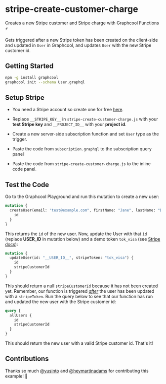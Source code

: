 # stripe-create-customer-charge

Creates a new Stripe customer and Stripe charge with Graphcool Functions ⚡️

Gets triggered after a new Stripe token has been created on the client-side and updated in `User` in Graphcool, and updates `User` with the new Stripe customer id.

## Getting Started

```sh
npm -g install graphcool
graphcool init --schema User.graphql
```

## Setup Stripe

* You need a Stripe account so create one for free [here](https://dashboard.stripe.com/register).

* Replace `__STRIPE_KEY__` in `stripe-create-customer-charge.js` with your **test Stripe key** and `__PROJECT_ID__` with your **project id**.

* Create a new server-side subscription function and set `User` type as the trigger.

* Paste the code from `subscription.graphql` to the subscription query panel

* Paste the code from `stripe-create-customer-charge.js` to the inline code panel.

## Test the Code

Go to the Graphcool Playground and run this mutation to create a new user:

```graphql
mutation {
  createUser(email: "test@example.com", firstName: "Jane", lastName: "Doe") {
    id
  }
}
```

This returns the `id` of the new user. Now, update the User with that `id` (replace __USER_ID__ in mutation below) and a demo token `tok_visa` (see [Stripe docs](https://stripe.com/docs/testing)):

```graphql
mutation {
  updateUser(id: "__USER_ID__", stripeToken: "tok_visa") {
    id
    stripeCustomerId
  }
}
```

This should return a null `stripeCustomerId` because it has not been created yet. Remember, our function is triggered <u><i>after</i></u> the user has been updated with a `stripeToken`. Run the query below to see that our function has run and updated the new user with the Stripe customer id:


```graphql
query {
  allUsers {
    id
    stripeCustomerId
  }
}
```

This should return the new user with a valid Stripe customer id. That's it!

## Contributions

Thanks so much [@yusinto](https://github.com/yusinto) and [@heymartinadams](https://github.com/heymartinadams) for contributing this example! :tada:
